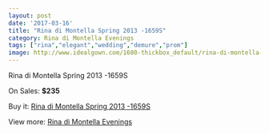 ```yaml
---
layout: post
date: '2017-03-16'
title: "Rina di Montella Spring 2013 -1659S"
category: Rina di Montella Evenings
tags: ["rina","elegant","wedding","demure","prom"]
image: http://www.idealgown.com/1680-thickbox_default/rina-di-montella-spring-2013-1659s.jpg
---
```

Rina di Montella Spring 2013 -1659S

On Sales: **$235**
<a href="https://www.idealgown.com/en/rina-di-montella-evenings/778-rina-di-montella-spring-2013-1659s.html"><amp-img layout="responsive" width="600" height="600" src="//www.idealgown.com/1680-thickbox_default/rina-di-montella-spring-2013-1659s.jpg" alt="Rina di Montella Spring 2013 -1659S 0" /></a>
<a href="https://www.idealgown.com/en/rina-di-montella-evenings/778-rina-di-montella-spring-2013-1659s.html"><amp-img layout="responsive" width="600" height="600" src="//www.idealgown.com/1681-thickbox_default/rina-di-montella-spring-2013-1659s.jpg" alt="Rina di Montella Spring 2013 -1659S 1" /></a>

Buy it: [Rina di Montella Spring 2013 -1659S](https://www.idealgown.com/en/rina-di-montella-evenings/778-rina-di-montella-spring-2013-1659s.html "Rina di Montella Spring 2013 -1659S")

View more: [Rina di Montella Evenings](https://www.idealgown.com/en/10-rina-di-montella-evenings "Rina di Montella Evenings")